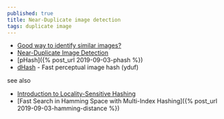 ```yaml
---
published: true
title: Near-Duplicate image detection
tags: duplicate image
---
```

- [Good way to identify similar images?](https://stackoverflow.com/questions/2838775/good-way-to-identify-similar-images)
- [Near-Duplicate Image Detection](https://stackoverflow.com/questions/1034900/near-duplicate-image-detection)
- [pHash]({% post_url 2019-09-03-phash %})
- [dHash](https://github.com/yduf/dhash#difference-hash-computation) - Fast perceptual image hash (yduf)

see also
- [Introduction to Locality-Sensitive Hashing](https://news.ycombinator.com/item?id=34102868)
- [Fast Search in Hamming Space with Multi-Index Hashing]({% post_url 2019-09-03-hamming-distance %})
